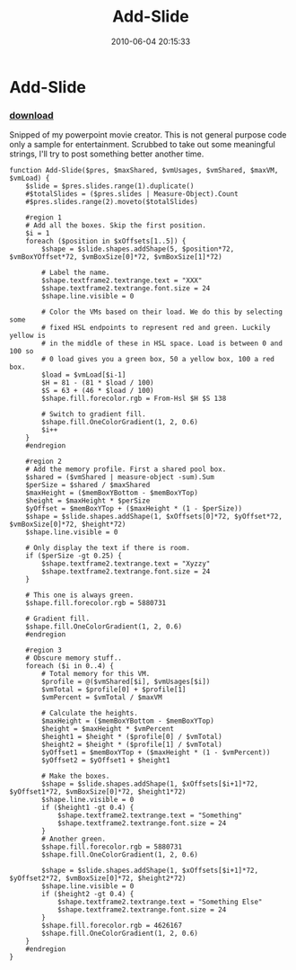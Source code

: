 ﻿---
pid:            1899
parent:         0
children:       
poster:         Carter Shanklin
title:          Add-Slide
date:           2010-06-04 20:15:33
description:    Snipped of my powerpoint movie creator. This is not general purpose code only a sample for entertainment. Scrubbed to take out some meaningful strings, I'll try to post something better another time.
format:         posh
---

# Add-Slide

### [download](1899.ps1)  

Snipped of my powerpoint movie creator. This is not general purpose code only a sample for entertainment. Scrubbed to take out some meaningful strings, I'll try to post something better another time.

```posh
function Add-Slide($pres, $maxShared, $vmUsages, $vmShared, $maxVM, $vmLoad) {
	$slide = $pres.slides.range(1).duplicate()
	#$totalSlides = ($pres.slides | Measure-Object).Count
	#$pres.slides.range(2).moveto($totalSlides)

	#region 1
	# Add all the boxes. Skip the first position.
	$i = 1
	foreach ($position in $xOffsets[1..5]) {
		$shape = $slide.shapes.addShape(5, $position*72, $vmBoxYOffset*72, $vmBoxSize[0]*72, $vmBoxSize[1]*72)

		# Label the name.
		$shape.textframe2.textrange.text = "XXX"
		$shape.textframe2.textrange.font.size = 24
		$shape.line.visible = 0

		# Color the VMs based on their load. We do this by selecting some
		# fixed HSL endpoints to represent red and green. Luckily yellow is
		# in the middle of these in HSL space. Load is between 0 and 100 so
		# 0 load gives you a green box, 50 a yellow box, 100 a red box.
		$load = $vmLoad[$i-1]
		$H = 81 - (81 * $load / 100)
		$S = 63 + (46 * $load / 100)
		$shape.fill.forecolor.rgb = From-Hsl $H $S 138

		# Switch to gradient fill.
		$shape.fill.OneColorGradient(1, 2, 0.6)
		$i++
	}
	#endregion

	#region 2
	# Add the memory profile. First a shared pool box.
	$shared = ($vmShared | measure-object -sum).Sum
	$perSize = $shared / $maxShared
	$maxHeight = ($memBoxYBottom - $memBoxYTop)
	$height = $maxHeight * $perSize
	$yOffset = $memBoxYTop + ($maxHeight * (1 - $perSize))
	$shape = $slide.shapes.addShape(1, $xOffsets[0]*72, $yOffset*72, $vmBoxSize[0]*72, $height*72)
	$shape.line.visible = 0

	# Only display the text if there is room.
	if ($perSize -gt 0.25) {
		$shape.textframe2.textrange.text = "Xyzzy"
		$shape.textframe2.textrange.font.size = 24
	}

	# This one is always green.
	$shape.fill.forecolor.rgb = 5880731

	# Gradient fill.
	$shape.fill.OneColorGradient(1, 2, 0.6)
	#endregion

	#region 3
	# Obscure memory stuff..
	foreach ($i in 0..4) {
		# Total memory for this VM.
		$profile = @($vmShared[$i], $vmUsages[$i])
		$vmTotal = $profile[0] + $profile[1]
		$vmPercent = $vmTotal / $maxVM

		# Calculate the heights.
		$maxHeight = ($memBoxYBottom - $memBoxYTop)
		$height = $maxHeight * $vmPercent
		$height1 = $height * ($profile[0] / $vmTotal)
		$height2 = $height * ($profile[1] / $vmTotal)
		$yOffset1 = $memBoxYTop + ($maxHeight * (1 - $vmPercent))
		$yOffset2 = $yOffset1 + $height1

		# Make the boxes.
		$shape = $slide.shapes.addShape(1, $xOffsets[$i+1]*72, $yOffset1*72, $vmBoxSize[0]*72, $height1*72)
		$shape.line.visible = 0
		if ($height1 -gt 0.4) {
			$shape.textframe2.textrange.text = "Something"
			$shape.textframe2.textrange.font.size = 24
		}
		# Another green.
		$shape.fill.forecolor.rgb = 5880731
		$shape.fill.OneColorGradient(1, 2, 0.6)

		$shape = $slide.shapes.addShape(1, $xOffsets[$i+1]*72, $yOffset2*72, $vmBoxSize[0]*72, $height2*72)
		$shape.line.visible = 0
		if ($height2 -gt 0.4) {
			$shape.textframe2.textrange.text = "Something Else"
			$shape.textframe2.textrange.font.size = 24
		}
		$shape.fill.forecolor.rgb = 4626167
		$shape.fill.OneColorGradient(1, 2, 0.6)
	}
	#endregion
}

```
